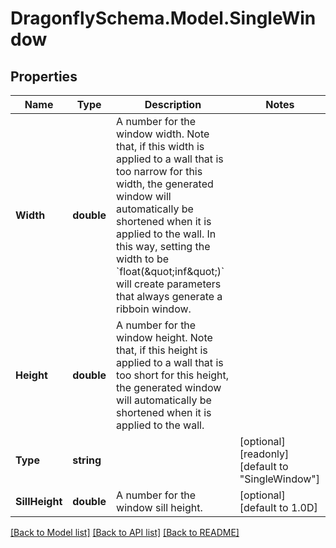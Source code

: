 
# DragonflySchema.Model.SingleWindow

## Properties

Name | Type | Description | Notes
------------ | ------------- | ------------- | -------------
**Width** | **double** | A number for the window width. Note that, if this width is applied to a wall that is too narrow for this width, the generated window will automatically be shortened when it is applied to the wall. In this way, setting the width to be &#x60;float(\&quot;inf\&quot;)&#x60; will create parameters that always generate a ribboin window. | 
**Height** | **double** | A number for the window height. Note that, if this height is applied to a wall that is too short for this height, the generated window will automatically be shortened when it is applied to the wall. | 
**Type** | **string** |  | [optional] [readonly] [default to "SingleWindow"]
**SillHeight** | **double** | A number for the window sill height. | [optional] [default to 1.0D]

[[Back to Model list]](../README.md#documentation-for-models)
[[Back to API list]](../README.md#documentation-for-api-endpoints)
[[Back to README]](../README.md)

